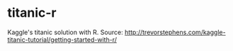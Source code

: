 # titanic-r

Kaggle's titanic solution with R.
Source: http://trevorstephens.com/kaggle-titanic-tutorial/getting-started-with-r/